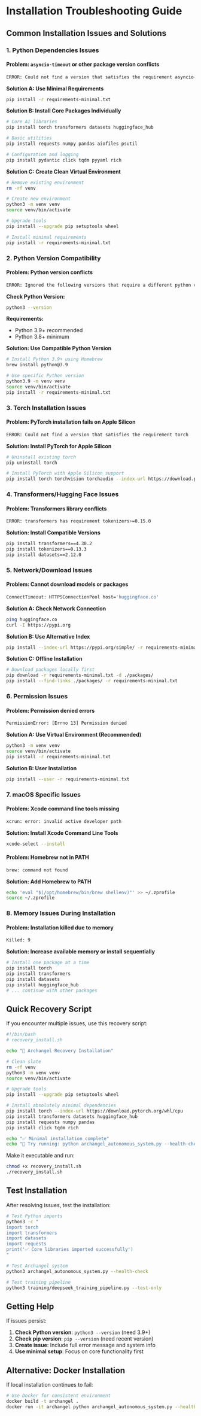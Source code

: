 # Installation Troubleshooting Guide

## Common Installation Issues and Solutions

### 1. Python Dependencies Issues

#### Problem: `asyncio-timeout` or other package version conflicts
```bash
ERROR: Could not find a version that satisfies the requirement asyncio-timeout>=4.0.0
```

**Solution A: Use Minimal Requirements**
```bash
pip install -r requirements-minimal.txt
```

**Solution B: Install Core Packages Individually**
```bash
# Core AI libraries
pip install torch transformers datasets huggingface_hub

# Basic utilities  
pip install requests numpy pandas aiofiles psutil

# Configuration and logging
pip install pydantic click tqdm pyyaml rich
```

**Solution C: Create Clean Virtual Environment**
```bash
# Remove existing environment
rm -rf venv

# Create new environment
python3 -m venv venv
source venv/bin/activate

# Upgrade tools
pip install --upgrade pip setuptools wheel

# Install minimal requirements
pip install -r requirements-minimal.txt
```

### 2. Python Version Compatibility

#### Problem: Python version conflicts
```bash
ERROR: Ignored the following versions that require a different python version
```

**Check Python Version:**
```bash
python3 --version
```

**Requirements:**
- Python 3.9+ recommended
- Python 3.8+ minimum

**Solution: Use Compatible Python Version**
```bash
# Install Python 3.9+ using Homebrew
brew install python@3.9

# Use specific Python version
python3.9 -m venv venv
source venv/bin/activate
pip install -r requirements-minimal.txt
```

### 3. Torch Installation Issues

#### Problem: PyTorch installation fails on Apple Silicon
```bash
ERROR: Could not find a version that satisfies the requirement torch
```

**Solution: Install PyTorch for Apple Silicon**
```bash
# Uninstall existing torch
pip uninstall torch

# Install PyTorch with Apple Silicon support
pip install torch torchvision torchaudio --index-url https://download.pytorch.org/whl/cpu
```

### 4. Transformers/Hugging Face Issues

#### Problem: Transformers library conflicts
```bash
ERROR: transformers has requirement tokenizers>=0.15.0
```

**Solution: Install Compatible Versions**
```bash
pip install transformers==4.30.2
pip install tokenizers==0.13.3
pip install datasets==2.12.0
```

### 5. Network/Download Issues

#### Problem: Cannot download models or packages
```bash
ConnectTimeout: HTTPSConnectionPool host='huggingface.co'
```

**Solution A: Check Network Connection**
```bash
ping huggingface.co
curl -I https://pypi.org
```

**Solution B: Use Alternative Index**
```bash
pip install --index-url https://pypi.org/simple/ -r requirements-minimal.txt
```

**Solution C: Offline Installation**
```bash
# Download packages locally first
pip download -r requirements-minimal.txt -d ./packages/
pip install --find-links ./packages/ -r requirements-minimal.txt
```

### 6. Permission Issues

#### Problem: Permission denied errors
```bash
PermissionError: [Errno 13] Permission denied
```

**Solution A: Use Virtual Environment (Recommended)**
```bash
python3 -m venv venv
source venv/bin/activate
pip install -r requirements-minimal.txt
```

**Solution B: User Installation**
```bash
pip install --user -r requirements-minimal.txt
```

### 7. macOS Specific Issues

#### Problem: Xcode command line tools missing
```bash
xcrun: error: invalid active developer path
```

**Solution: Install Xcode Command Line Tools**
```bash
xcode-select --install
```

#### Problem: Homebrew not in PATH
```bash
brew: command not found
```

**Solution: Add Homebrew to PATH**
```bash
echo 'eval "$(/opt/homebrew/bin/brew shellenv)"' >> ~/.zprofile
source ~/.zprofile
```

### 8. Memory Issues During Installation

#### Problem: Installation killed due to memory
```bash
Killed: 9
```

**Solution: Increase available memory or install sequentially**
```bash
# Install one package at a time
pip install torch
pip install transformers  
pip install datasets
pip install huggingface_hub
# ... continue with other packages
```

## Quick Recovery Script

If you encounter multiple issues, use this recovery script:

```bash
#!/bin/bash
# recovery_install.sh

echo "🔧 Archangel Recovery Installation"

# Clean slate
rm -rf venv
python3 -m venv venv
source venv/bin/activate

# Upgrade tools
pip install --upgrade pip setuptools wheel

# Install absolutely minimal dependencies
pip install torch --index-url https://download.pytorch.org/whl/cpu
pip install transformers datasets huggingface_hub
pip install requests numpy pandas
pip install click tqdm rich

echo "✅ Minimal installation complete"
echo "🚀 Try running: python archangel_autonomous_system.py --health-check"
```

Make it executable and run:
```bash
chmod +x recovery_install.sh
./recovery_install.sh
```

## Test Installation

After resolving issues, test the installation:

```bash
# Test Python imports
python3 -c "
import torch
import transformers  
import datasets
import requests
print('✅ Core libraries imported successfully')
"

# Test Archangel system
python3 archangel_autonomous_system.py --health-check

# Test training pipeline
python3 training/deepseek_training_pipeline.py --test-only
```

## Getting Help

If issues persist:

1. **Check Python version**: `python3 --version` (need 3.9+)
2. **Check pip version**: `pip --version` (need recent version)
3. **Create issue**: Include full error message and system info
4. **Use minimal setup**: Focus on core functionality first

## Alternative: Docker Installation

If local installation continues to fail:

```bash
# Use Docker for consistent environment
docker build -t archangel .
docker run -it archangel python archangel_autonomous_system.py --health-check
```
